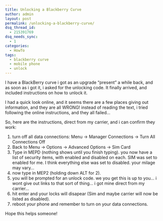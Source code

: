 ```yaml
---
title: Unlocking a Blackberry Curve
author: admin
layout: post
permalink: /unlocking-a-blackberry-curve/
dsq_thread_id:
  - 215391769
dsq_needs_sync:
  - 1
categories:
  - HowTo
tags:
  - blackberry curve
  - mobile phone
  - unlock
---
```

I have a BlackBerry curve i got as an upgrade &#8220;present&#8221; a while back, and as soon as i got it, i asked for the unlocking code. It finally arrived, and included instructions on how to unlock it.

I had a quick look online, and it seems there are a few places giving out information, and they are all WRONG! instead of reading the text, i tried following the online instructions, and they all failed&#8230;

So, here are the instructions, direct from my carrier, and i can confirm they work:

  1. turn off all data connections: Menu -> Manager Connections -> Turn All Connections Off
  2. Back to Menu -> Options -> Advanced Options -> Sim Card
  3. Type in MEPD (nothing shows until you finish typing). you now have a list of security items, with enabled and disabled on each. SIM was set to enabled for me. I think everything else was set to disabled. your milage may vary&#8230;
  4. now type in MEP2 (holding down ALT for 2).
  5. you will be prompted for an unlock code. we you get this is up to you&#8230; i wont give out links to that sort of thing&#8230; i got mine direct from my carrier&#8230;
  6. hit enter and your locks will disapear (Sim and maybe carrier will now be listed as disabled).
  7. reboot your phone and remember to turn on your data connections.

Hope this helps someone!